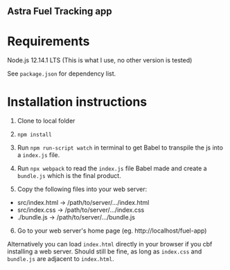## Astra Fuel Tracking app
# Requirements
Node.js 12.14.1 LTS (This is what I use, no other version is tested)

See `package.json` for dependency list.

# Installation instructions
1. Clone to local folder

2. `npm install`

3. Run `npm run-script watch` in terminal to get Babel to transpile the js into a `index.js` file.

4. Run `npx webpack` to read the `index.js` file Babel made and create a `bundle.js` which is the final product.

5. Copy the following files into your web server:

* src/index.html -> /path/to/server/.../index.html
* src/index.css -> /path/to/server/.../index.css
* ./bundle.js -> /path/to/server/.../bundle.js

6. Go to your web server's home page (eg. http://localhost/fuel-app)

Alternatively you can load `index.html` directly in your browser if you cbf installing a web server. Should still be fine, as long as `index.css` and `bundle.js` are adjacent to `index.html`.
